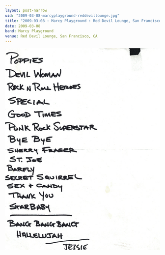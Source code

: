 ```yaml
---
layout: post-narrow
uid: "2009-03-08-marcyplayground-reddevillounge.jpg"
title: "2009-03-08 : Marcy Playground : Red Devil Lounge, San Francisco, CA"
date: 2009-03-08
band: Marcy Playground
venue: Red Devil Lounge, San Francisco, CA
---
```


<div class="showcase">
  <img src="/img/2009/03/20090308-MarcyPlayground-RedDevilLounge.jpg" alt="2009-03-08-marcyplayground-reddevillounge.jpg">
</div>
